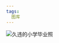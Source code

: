 ```yaml
---
tags:
  图库
---
```

![久违的小学毕业照](https://raw.githubusercontent.com/Jy365/jy365.github.io/master/_posts/Pic/小学毕业照.jpg)
